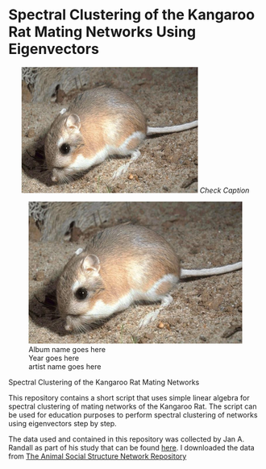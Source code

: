 # Spectral Clustering of the Kangaroo Rat Mating Networks Using Eigenvectors

<p align="center">
  <img src="Kangaroo-rat.jpg" width="350" height="250"/>
  <em>Check Caption</em>
</p>

<figure>
    <img src="Kangaroo-rat.jpg" alt='missing' />
    <figcaption>Album name goes here
        <br>Year goes here
        <br>artist name goes here</figcaption>
</figure>

Spectral Clustering of the Kangaroo Rat Mating Networks

This repository contains a short script that uses simple linear algebra for spectral clustering of mating networks of the Kangaroo Rat. The script can be used for education purposes to perform spectral clustering of networks using eigenvectors step by step. 

The data used and contained in this repository was collected by Jan A. Randall as part of his study that can be found [here](https://link.springer.com/article/10.1007/BF00172173). I downloaded the data from [The Animal Social Structure Network Repository](https://github.com/bansallab/asnr)

